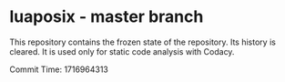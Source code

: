 # luaposix - master branch

This repository contains the frozen state of the repository.
Its history is cleared. It is used only for static code
analysis with Codacy.

Commit Time: 1716964313